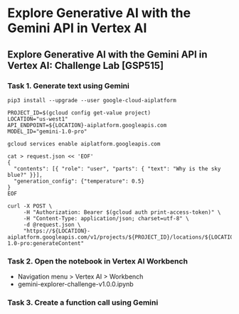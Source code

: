 # Explore Generative AI with the Gemini API in Vertex AI
## Explore Generative AI with the Gemini API in Vertex AI: Challenge Lab [GSP515]
### Task 1. Generate text using Gemini
```shell
pip3 install --upgrade --user google-cloud-aiplatform

PROJECT_ID=$(gcloud config get-value project)
LOCATION="us-west1"
API_ENDPOINT=${LOCATION}-aiplatform.googleapis.com
MODEL_ID="gemini-1.0-pro"

gcloud services enable aiplatform.googleapis.com

cat > request.json << 'EOF'
{
  "contents": [{ "role": "user", "parts": { "text": "Why is the sky blue?" }}],
  "generation_config": {"temperature": 0.5}
}
EOF

curl -X POST \
     -H "Authorization: Bearer $(gcloud auth print-access-token)" \
     -H "Content-Type: application/json; charset=utf-8" \
     -d @request.json \
     "https://${LOCATION}-aiplatform.googleapis.com/v1/projects/${PROJECT_ID}/locations/${LOCATION}/publishers/google/models/gemini-1.0-pro:generateContent"
```
### Task 2. Open the notebook in Vertex AI Workbench
- Navigation menu > Vertex AI > Workbench
- gemini-explorer-challenge-v1.0.0.ipynb
### Task 3. Create a function call using Gemini